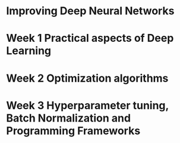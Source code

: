 # Improving Deep Neural Networks
# Week 1 Practical aspects of Deep Learning
# Week 2 Optimization algorithms
# Week 3 Hyperparameter tuning, Batch Normalization and Programming Frameworks
